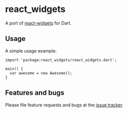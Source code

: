 # react_widgets

A port of [react-widgets] for Dart.

## Usage

A simple usage example:

    import 'package:react_widgets/react_widgets.dart';

    main() {
      var awesome = new Awesome();
    }

## Features and bugs

Please file feature requests and bugs at the [issue tracker][tracker].

[tracker]: http://example.com/issues/replaceme
[react-widgets]: http://jquense.github.io/react-widgets/docs/#/

